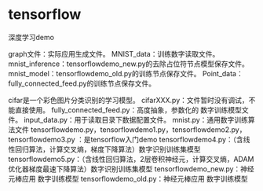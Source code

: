 # tensorflow
深度学习demo

graph文件：实际应用生成文件。
MNIST_data：训练数字读取文件。
mnist_inference：tensorflowdemo_new.py的去除占位符节点模型保存文件。
mnist_model：tensorflowdemo_old.py的训练节点保存文件。
Point_data：fully_connected_feed.py的训练节点保存文件。

cifar是一个彩色图片分类识别的学习模型。
cifarXXX.py：文件暂时没有调试，不能直接使用。
fully_connected_feed.py：高度抽象，参数化的 数字训练模型文件。
input_data.py：用于读取目录下数据配置文件。
mnist.py：通用数字训练算法文件
tensorflowdemo.py，tensorflowdemo1.py，tensorflowdemo2.py，tensorflowdemo3.py ：是tensorflow入门demo
tensorflowdemo4.py：（含线性回归算法，计算交叉熵，梯度下降算法）数字识别训练集模型
tensorflowdemo5.py：（含线性回归算法，2层卷积神经元，计算交叉熵，ADAM优化器梯度最速下降算法）数字识别训练集模型
tensorflowdemo_new.py：神经元棒应用 数字训练模型
tensorflowdemo_old.py：神经元棒应用 数字训练模型
